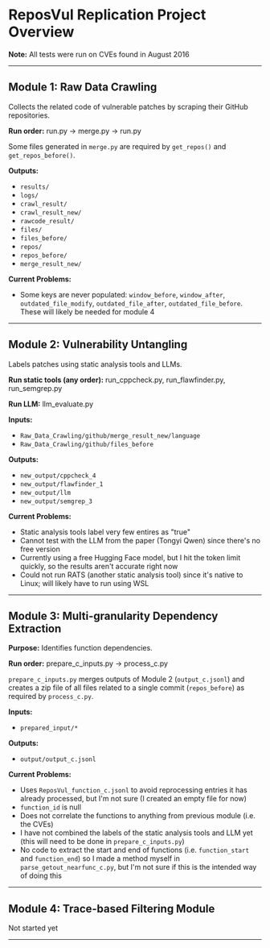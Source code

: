 # ReposVul Replication Project Overview

**Note:** All tests were run on CVEs found in August 2016

---

## Module 1: Raw Data Crawling

Collects the related code of vulnerable patches by scraping their GitHub repositories.

**Run order:** run.py -> merge.py -> run.py

Some files generated in `merge.py` are required by `get_repos()` and `get_repos_before()`.

**Outputs:**

* `results/`
* `logs/`
* `crawl_result/`
* `crawl_result_new/`
* `rawcode_result/`
* `files/`
* `files_before/`
* `repos/`
* `repos_before/`
* `merge_result_new/`

**Current Problems:**

* Some keys are never populated: `window_before`, `window_after`, `outdated_file_modify`, `outdated_file_after`, `outdated_file_before`. These will likely be needed for module 4

---

## Module 2: Vulnerability Untangling

Labels patches using static analysis tools and LLMs.

**Run static tools (any order):** run_cppcheck.py, run_flawfinder.py, run_semgrep.py

**Run LLM:** llm_evaluate.py

**Inputs:**

* `Raw_Data_Crawling/github/merge_result_new/language`
* `Raw_Data_Crawling/github/files_before`

**Outputs:**

* `new_output/cppcheck_4`
* `new_output/flawfinder_1`
* `new_output/llm`
* `new_output/semgrep_3`

**Current Problems:**

* Static analysis tools label very few entires as "true"
* Cannot test with the LLM from the paper (Tongyi Qwen) since there's no free version
* Currently using a free Hugging Face model, but I hit the token limit quickly, so the results aren't accurate right now
* Could not run RATS (another static analysis tool) since it's native to Linux; will likely have to run using WSL

---

## Module 3: Multi-granularity Dependency Extraction

**Purpose:** Identifies function dependencies.

**Run order:** prepare_c_inputs.py -> process_c.py

`prepare_c_inputs.py` merges outputs of Module 2 (`output_c.jsonl`) and creates a zip file of all files related to a single commit (`repos_before`) as required by `process_c.py`.

**Inputs:**

* `prepared_input/*`

**Outputs:**

* `output/output_c.jsonl`

**Current Problems:**

* Uses `ReposVul_function_c.jsonl` to avoid reprocessing entries it has already processed, but I'm not sure (I created an empty file for now) 
* `function_id` is null
* Does not correlate the functions to anything from previous module (i.e. the CVEs)
* I have not combined the labels of the static analysis tools and LLM yet (this will need to be done in `prepare_c_inputs.py`)
* No code to extract the start and end of functions (i.e. `function_start` and `function_end`) so I made a method myself in `parse_getout_nearfunc_c.py`, but I'm not sure if this is the intended way of doing this


---

## Module 4: Trace-based Filtering Module
Not started yet

---
